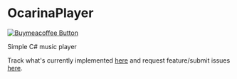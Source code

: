 # OcarinaPlayer

[![Buymeacoffee Button](https://cdn.buymeacoffee.com/buttons/default-blue.png)](https://buymeacoff.ee/hernikplays)

Simple C# music player

Track what's currently implemented [here](https://github.com/hernikplays/OcarinaPlayer/projects/1) and request feature/submit issues [here](https://issues.hernikplays.cz/youtrack/projects/01479671-2c3b-4507-902e-cbac46a09e8f).
